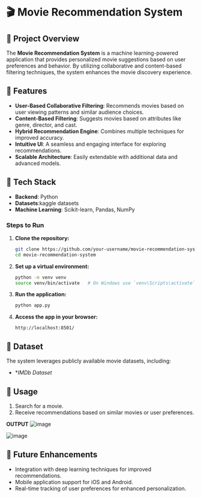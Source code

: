 # 🎬 Movie Recommendation System

## 📌 Project Overview
The **Movie Recommendation System** is a machine learning-powered application that provides personalized movie suggestions based on user preferences and behavior. By utilizing collaborative and content-based filtering techniques, the system enhances the movie discovery experience.

## 📌 Features
- **User-Based Collaborative Filtering**: Recommends movies based on user viewing patterns and similar audience choices.
- **Content-Based Filtering**: Suggests movies based on attributes like genre, director, and cast.
- **Hybrid Recommendation Engine**: Combines multiple techniques for improved accuracy.
- **Intuitive UI**: A seamless and engaging interface for exploring recommendations.
- **Scalable Architecture**: Easily extendable with additional data and advanced models.

## 📌 Tech Stack
- **Backend**: Python
- **Datasets**:kaggle datasets
- **Machine Learning**: Scikit-learn, Pandas, NumPy

### Steps to Run
1. **Clone the repository:**
   ```bash
   git clone https://github.com/your-username/movie-recommendation-system.git
   cd movie-recommendation-system
   ```
2. **Set up a virtual environment:**
   ```bash
   python -m venv venv
   source venv/bin/activate   # On Windows use `venv\Scripts\activate`
   
   ```
5. **Run the application:**
   ```bash
   python app.py  
   ```
6. **Access the app in your browser:**
   ```
   http://localhost:8501/
   ```
## 📌 Dataset
The system leverages publicly available movie datasets, including:
- **IMDb Dataset*
## 📌 Usage
1. Search for a movie.
2. Receive recommendations based on similar movies or user preferences.


**OUTPUT**
![image](https://github.com/user-attachments/assets/929e4884-4604-4e3d-924f-d4fa4c3614e6)

![image](https://github.com/user-attachments/assets/7e578a19-1b69-4dc0-bb02-62fbf15c5b81)


## 📌 Future Enhancements
- Integration with deep learning techniques for improved recommendations.
- Mobile application support for iOS and Android.
- Real-time tracking of user preferences for enhanced personalization.

##

